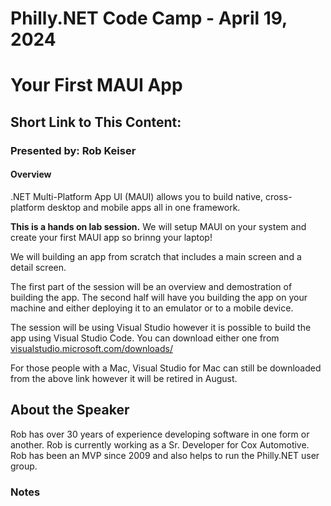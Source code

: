 # Philly.NET Code Camp - April 19, 2024

# Your First MAUI App

## Short Link to This Content: 

### Presented by: Rob Keiser

#### Overview
.NET Multi-Platform App UI (MAUI) allows you to build native, cross-platform desktop and mobile apps all in one framework.

**This is a hands on lab session.** We will setup MAUI on your system and create your first MAUI app so brinng your laptop!

We will building an app from scratch that includes a main screen and a detail screen.

The first part of the session will be an overview and demostration of building the app. The second half will have you building the app on your machine and either deploying it to an emulator or to a mobile device.

The session will be using Visual Studio however it is possible to build the app using Visual Studio Code. You can download either one from [visualstudio.microsoft.com/downloads/](https://visualstudio.microsoft.com/downloads/)

For those people with a Mac, Visual Studio for Mac can still be downloaded from the above link however it will be retired in August.

## About the Speaker
Rob has over 30 years of experience developing software in one form or another. Rob is currently working as a Sr. Developer for Cox Automotive. Rob has been an MVP since 2009 and also helps to run the Philly.NET user group.

### Notes
